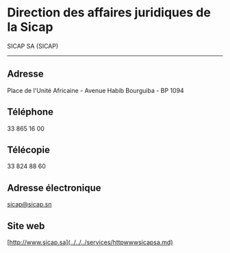 # Direction des affaires juridiques de la Sicap

SICAP SA (SICAP)  

-------------------

**Adresse**
-----------

Place de l'Unité Africaine - Avenue Habib Bourguiba - BP 1094

**Téléphone**
-------------

33 865 16 00

**Télécopie**
-------------

33 824 88 60

**Adresse électronique**
------------------------

[sicap@sicap.sn](../../../services/sicapsicapsn.md)

**Site web**
------------

[http://www.sicap.sa](../../../services/httpwwwsicapsa.md)
